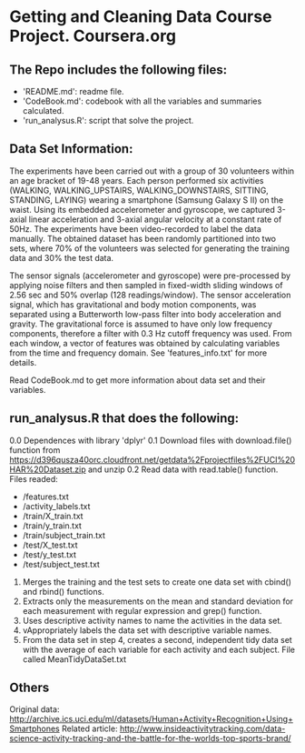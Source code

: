 Getting and Cleaning Data Course Project. Coursera.org
==================================================================

The Repo includes the following files:
--------------------------------------

- 'README.md': readme file.
- 'CodeBook.md': codebook with all the variables and summaries calculated.
- 'run_analysus.R': script that solve the project.


Data Set Information:
--------------------------------------

The experiments have been carried out with a group of 30 volunteers within an age bracket of 19-48 years. Each person performed six activities (WALKING, WALKING_UPSTAIRS, WALKING_DOWNSTAIRS, SITTING, STANDING, LAYING) wearing a smartphone (Samsung Galaxy S II) on the waist. Using its embedded accelerometer and gyroscope, we captured 3-axial linear acceleration and 3-axial angular velocity at a constant rate of 50Hz. The experiments have been video-recorded to label the data manually. The obtained dataset has been randomly partitioned into two sets, where 70% of the volunteers was selected for generating the training data and 30% the test data. 

The sensor signals (accelerometer and gyroscope) were pre-processed by applying noise filters and then sampled in fixed-width sliding windows of 2.56 sec and 50% overlap (128 readings/window). The sensor acceleration signal, which has gravitational and body motion components, was separated using a Butterworth low-pass filter into body acceleration and gravity. The gravitational force is assumed to have only low frequency components, therefore a filter with 0.3 Hz cutoff frequency was used. From each window, a vector of features was obtained by calculating variables from the time and frequency domain. See 'features_info.txt' for more details. 

Read CodeBook.md to get more information about data set and their variables.


run_analysus.R that does the following:
--------------------------------------
0.0 Dependences with library 'dplyr'
0.1 Download files with download.file() function from https://d396qusza40orc.cloudfront.net/getdata%2Fprojectfiles%2FUCI%20HAR%20Dataset.zip and unzip
0.2 Read data with read.table() function. Files readed: 
  - /features.txt 
  - /activity_labels.txt 
  - /train/X_train.txt 
  - /train/y_train.txt
  - /train/subject_train.txt
  - /test/X_test.txt 
  - /test/y_test.txt
  - /test/subject_test.txt
1. Merges the training and the test sets to create one data set with cbind() and rbind() functions.
2. Extracts only the measurements on the mean and standard deviation for each measurement with regular expression and grep() function.
3. Uses descriptive activity names to name the activities in the data set.
4. vAppropriately labels the data set with descriptive variable names.
5. From the data set in step 4, creates a second, independent tidy data set with the average of each variable for each activity and each subject. File called MeanTidyDataSet.txt


Others
--------------------------------------
Original data: http://archive.ics.uci.edu/ml/datasets/Human+Activity+Recognition+Using+Smartphones
Related article: http://www.insideactivitytracking.com/data-science-activity-tracking-and-the-battle-for-the-worlds-top-sports-brand/

